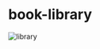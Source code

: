 # book-library


![library](https://user-images.githubusercontent.com/69840258/192029973-782968fb-d26a-4064-8f6a-ff79140def31.png)
